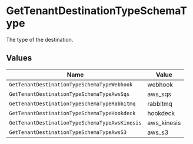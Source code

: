 # GetTenantDestinationTypeSchemaType

The type of the destination.


## Values

| Name                                           | Value                                          |
| ---------------------------------------------- | ---------------------------------------------- |
| `GetTenantDestinationTypeSchemaTypeWebhook`    | webhook                                        |
| `GetTenantDestinationTypeSchemaTypeAwsSqs`     | aws_sqs                                        |
| `GetTenantDestinationTypeSchemaTypeRabbitmq`   | rabbitmq                                       |
| `GetTenantDestinationTypeSchemaTypeHookdeck`   | hookdeck                                       |
| `GetTenantDestinationTypeSchemaTypeAwsKinesis` | aws_kinesis                                    |
| `GetTenantDestinationTypeSchemaTypeAwsS3`      | aws_s3                                         |